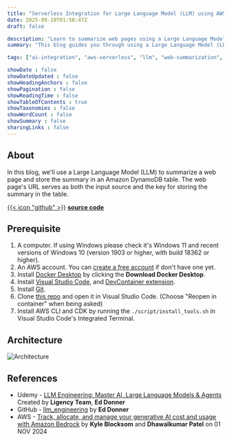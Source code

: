 ```yaml
---
title: "Serverless Integration for Large Language Model (LLM) using AWS Lambda"
date: 2025-09-10T01:58:47Z
draft: false

description: "Learn to summarize web pages using a Large Language Model and store results in Amazon DynamoDB with AWS Lambda."
summary: "This blog guides you through using a Large Language Model (LLM) to summarize web pages, storing the summaries in an Amazon DynamoDB table using AWS Lambda. It includes prerequisites, architecture details, and references to resources like Udemy courses and GitHub repositories."

tags: ["ai-integration", "aws-serverless", "llm", "web-summarization", "dynamo-db"]

showDate : false
showDateUpdated : false
showHeadingAnchors : false
showPagination : false
showReadingTime : false
showTableOfContents : true
showTaxonomies : false 
showWordCount : false
showSummary : false
sharingLinks : false
---
```


## About

In this blog, we'll use a Large Language Model (LLM) to summarize a web page and store the summary in an Amazon DynamoDB table. The web page's URL serves as both the input source and the key for storing the summary in the table.

[{{< icon "github" >}}](https://github.com/amoschen-ygtq/llm-with-lambda) **[source code](https://github.com/amoschen-ygtq/llm-with-lambda)**

## Prerequisite

1. A computer. If using Windows please check it's Windows 11 and recent versions of Windows 10 (version 1903 or higher, with build 18362 or higher).
1. An AWS account. You can [create a free account](https://aws.amazon.com/free) if don't have one yet.
1. Install [Docker Desktop](https://www.docker.com/products/docker-desktop/) by clicking the **Download Docker Desktop**.
1. Install [Visual Studio Code](https://code.visualstudio.com/download), and [DevContainer extension](https://marketplace.visualstudio.com/items?itemName=ms-vscode-remote.remote-containers).
1. Install [Git](https://git-scm.com/downloads).
1. Clone [this repo]() and open it in Visual Studio Code.
    (Choose "Reopen in container" when being asked)
1. Install AWS CLI and CDK by running the `./script/install_tools.sh` in Visual Studio Code's Integrated Terminal.

## Architecture

![Architecture](/images/course_1_llm_with_lambda/architecture.png)

## References

- Udemy - [LLM Engineering: Master AI, Large Language Models & Agents](https://www.udemy.com/course/llm-engineering-master-ai-and-large-language-models) Created by **Ligency Team**, **Ed Donner**
- GitHub - [llm_engineering](https://github.com/ed-donner/llm_engineering) by **Ed Donner**
- AWS - [Track, allocate, and manage your generative AI cost and usage with Amazon Bedrock](https://aws.amazon.com/blogs/machine-learning/track-allocate-and-manage-your-generative-ai-cost-and-usage-with-amazon-bedrock/) by **Kyle Blocksom** and **Dhawalkumar Patel** on 01 NOV 2024
